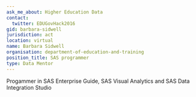 ```yaml
---
ask_me_about: Higher Education Data
contact:
  twitter: EDUGovHack2016
gid: barbara-sidwell
jurisdiction: act
location: virtual
name: Barbara Sidwell
organisation: department-of-education-and-training
position_title: SAS programmer
type: Data Mentor
---
```


Progammer in SAS Enterprise Guide, SAS Visual Analytics and SAS Data Integration Studio